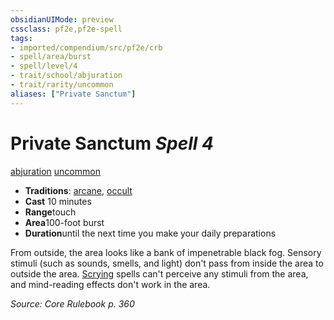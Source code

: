 ```yaml
---
obsidianUIMode: preview
cssclass: pf2e,pf2e-spell
tags:
- imported/compendium/src/pf2e/crb
- spell/area/burst
- spell/level/4
- trait/school/abjuration
- trait/rarity/uncommon
aliases: ["Private Sanctum"]
---
```

# Private Sanctum *Spell 4*   
[abjuration](abjuration.md)  [uncommon](uncommon.md)  

- **Traditions**: [arcane](arcane.md), [occult](occult.md)
- **Cast** 10 minutes 
- **Range**touch
- **Area**100-foot burst
- **Duration**until the next time you make your daily preparations

From outside, the area looks like a bank of impenetrable black fog. Sensory stimuli (such as sounds, smells, and light) don't pass from inside the area to outside the area. [Scrying](compendium/spells/scrying.md) spells can't perceive any stimuli from the area, and mind-reading effects don't work in the area.

*Source: Core Rulebook p. 360*